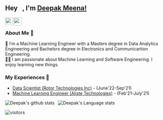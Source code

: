 
## Hey <img src="https://github.com/TheDudeThatCode/TheDudeThatCode/blob/master/Assets/Hi.gif" width="10px" height="25px">, I'm [Deepak Meena!](https://www.linkedin.com/in/deepakkumarmeena/) 

<!--
**isupersky/isupersky** is a ✨ _special_ ✨ repository because its `README.md` (this file) appears on your GitHub profile.

Here are some ideas to get you started:
- 🔭 I’m currently working on ...
- 🌱 I’m currently learning ...
- 👯 I’m looking to collaborate on ...
- 🤔 I’m looking for help with ...
- 💬 Ask me about ...
- 📫 How to reach me: ...
- 😄 Pronouns: ...
- ⚡ Fun fact: ...
-->


<a href="https://www.linkedin.com/in/deepakkumarmeena/">
  <img align="left" width="24px" src="https://cdn.jsdelivr.net/npm/simple-icons@v3/icons/linkedin.svg"  />
</a>
<a href="mailto:deepak.meena61@gmail.com">
  <img align="left" width="26px" src="https://cdn.jsdelivr.net/npm/simple-icons@v3/icons/gmail.svg" />
</a>



<br />

### About Me 🚀
🌱 I’m a Machine Learning Engineer with a Masters degree in Data Analytics Engineering and Bachelors degree in Electronics and Communicartion Engineering.</br>
👨‍💻  I am passionate about Machine Learning and Software Engineering. I enjoy learning new things. </br>


### My Experiences 🙌
- [Data Scientist (Rotor Technologies Inc)](https://splash.flyrotor.com/) - (June'22-Sep'21)
- [Machine Learning Engineer (Aliste Technologies)](https://www.alistetechnologies.com) - (Feb'21-July'21)
<!-- - [BAT Ambassador (Brave)](https://brave.com/) - (Apr'21-Present) -->

![Deepak's github stats](https://github-readme-stats.vercel.app/api?username=deepakmeena61&show_icons=true&hide_border=true)&nbsp;&nbsp;
![Deepak's Language stats](https://github-readme-stats-eight-theta.vercel.app/api/top-langs/?username=deepakmeena61&layout=compact&langs_count=8&hide_border=true)
<br />


![visitors](https://visitor-badge.laobi.icu/badge?page_id=deepakmeena61.deepakmeena61)
